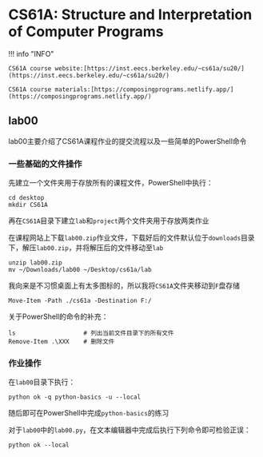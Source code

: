 # CS61A: Structure and Interpretation of Computer Programs

!!! info "INFO"

    CS61A course website:[https://inst.eecs.berkeley.edu/~cs61a/su20/](https://inst.eecs.berkeley.edu/~cs61a/su20/)
    
    CS61A course materials:[https://composingprograms.netlify.app/](https://composingprograms.netlify.app/)

## lab00

lab00主要介绍了CS61A课程作业的提交流程以及一些简单的PowerShell命令

### 一些基础的文件操作

先建立一个文件夹用于存放所有的课程文件，PowerShell中执行：

```shell
cd desktop
mkdir CS61A
```

再在`CS61A`目录下建立`lab`和`project`两个文件夹用于存放两类作业

在课程网站上下载`lab00.zip`作业文件，下载好后的文件默认位于`downloads`目录下，解压`lab00.zip`，并将解压后的文件移动至`lab`

```shell
unzip lab00.zip
mv ~/Downloads/lab00 ~/Desktop/cs61a/lab
```

我向来是不习惯桌面上有太多图标的，所以我将`CS61A`文件夹移动到`F`盘存储

```shell
Move-Item -Path ./cs61a -Destination F:/
```

关于PowerShell的命令的补充：

```shell
ls                   # 列出当前文件目录下的所有文件
Remove-Item .\XXX    # 删除文件
```



### 作业操作

在`lab00`目录下执行：

```shell
python ok -q python-basics -u --local
```

随后即可在PowerShell中完成`python-basics`的练习

对于`lab00`中的`lab00.py`，在文本编辑器中完成后执行下列命令即可检验正误：

```shell
python ok --local
```

